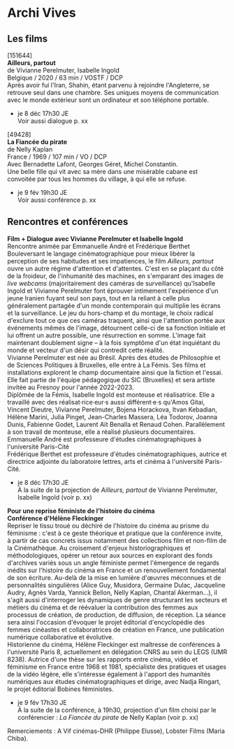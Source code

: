 # Archi Vives

## Les films

[151644]  
**Ailleurs, partout**  
de Vivianne Perelmuter, Isabelle Ingold  
Belgique / 2020 / 63 min / VOSTF / DCP  
Après avoir fui l'Iran, Shahin, étant parvenu à rejoindre l'Angleterre, se retrouve seul dans une chambre. Ses uniques moyens de communication avec le monde extérieur sont un ordinateur et son téléphone portable.

- je 8 déc 17h30 JE  
Voir aussi dialogue p. xx

[49428]  
**La Fiancée du pirate**  
de Nelly Kaplan  
France / 1969 / 107 min / VO / DCP  
Avec Bernadette Lafont, Georges Géret, Michel Constantin.  
Une belle fille qui vit avec sa mère dans une misérable cabane est convoitée par tous les hommes du village, à qui elle se refuse.

- je 9 fév 19h30 JE  
Voir aussi conférence p. xx

## Rencontres et conférences

**Film + Dialogue avec Vivianne Perelmuter et Isabelle Ingold**  
Rencontre animée par Emmanuelle André et Frédérique Berthet  
Bouleversant le langage cinématographique pour mieux libérer la perception de ses habitudes et ses impatiences, le film _Ailleurs, partout_ ouvre un autre régime d'attention et d'attentes. C'est en se plaçant du côté de la froideur, de l'inhumanité des machines, en s'emparant des images de _live webcams_ (majoritairement des caméras de surveillance) qu'Isabelle Ingold et Vivianne Perelmuter font éprouver intimement l'expérience d'un jeune Iranien fuyant seul son pays, tout en la reliant à celle plus généralement partagée d'un monde contemporain qui multiplie les écrans et la surveillance. Le jeu du hors-champ et du montage, le choix radical d'exclure tout ce que ces caméras traquent, ainsi que l'attention portée aux événements mêmes de l'image, détournent celle-ci de sa fonction initiale et lui offrent un autre possible, une résurrection en somme. L'image fait maintenant doublement signe – à la fois symptôme d'un état inquiétant du monde et vecteur d'un désir qui contredit cette réalité.  
Vivianne Perelmuter est née au Brésil. Après des études de Philosophie et de Sciences Politiques à Bruxelles, elle entre à La Fémis. Ses films et installations explorent le champ documentaire ainsi que la fiction et l'essai. Elle fait partie de l'équipe pédagogique du SIC (Bruxelles) et sera artiste invitée au Fresnoy pour l'année 2022-2023.  
Diplômée de la Fémis, Isabelle Ingold est monteuse et réalisatrice. Elle a travaillé avec des réalisat·rice·eur·s aussi différent·e·s qu'Amos Gitai, Vincent Dieutre, Vivianne Perelmuter, Bojena Horackova, Itvan Kebadian, Hélène Marini, Julia Pinget, Jean-Charles Massera, Léa Todorov, Joanna Dunis, Fabienne Godet, Laurent Aït Benalla et Renaud Cohen. Parallèlement à son travail de monteuse, elle a réalisé plusieurs documentaires.  
Emmanuelle André est professeure d'études cinématographiques à l'université Paris-Cité  
Frédérique Berthet est professeure d'études cinématographiques, autrice et directrice adjointe du laboratoire lettres, arts et cinéma à l'université Paris-Cité.

- je 8 déc 17h30 JE  
À la suite de la projection de _Ailleurs, partout_ de Vivianne Perelmuter, Isabelle Ingold (voir p. xx)

**Pour une reprise féministe de l'histoire du cinéma**  
**Conférence d'Hélène Fleckinger**  
Repriser le tissu troué ou déchiré de l'histoire du cinéma au prisme du féminisme : c'est à ce geste théorique et pratique que la conférence invite, à partir de cas concrets issus notamment des collections film et non-film de la Cinémathèque. Au croisement d'enjeux historiographiques et méthodologiques, opérer un retour aux sources en explorant des fonds d'archives variés sous un angle féministe permet l'émergence de regards inédits sur l'histoire du cinéma en France et un renouvellement fondamental de son écriture. Au-delà de la mise en lumière d'œuvres méconnues et de personnalités singulières (Alice Guy, Musidora, Germaine Dulac, Jacqueline Audry, Agnès Varda, Yannick Bellon, Nelly Kaplan, Chantal Akerman...), il s'agit aussi d'interroger les dynamiques de genre structurant les secteurs et métiers du cinéma et de réévaluer la contribution des femmes aux processus de création, de production, de diffusion, de réception. La séance sera ainsi l'occasion d'évoquer le projet éditorial d'encyclopédie des femmes cinéastes et collaboratrices de création en France, une publication numérique collaborative et évolutive.  
Historienne du cinéma, Hélène Fleckinger est maîtresse de conférences à l'université Paris 8, actuellement en délégation CNRS au sein du LEGS (UMR 8238). Autrice d'une thèse sur les rapports entre cinéma, vidéo et féminisme en France entre 1968 et 1981, spécialiste des pratiques et usages de la vidéo légère, elle s'intéresse également à l'apport des humanités numériques aux études cinématographiques et dirige, avec Nadja Ringart, le projet éditorial Bobines féministes.

- je 9 fév 17h30 JE  
À la suite de la conférence, à 19h30, projection d'un film choisi par le conférencier : _La Fiancée du pirate_ de Nelly Kaplan (voir p. xx)

Remerciements : A Vif cinémas-DHR (Philippe Elusse), Lobster Films (Maria Chiba).